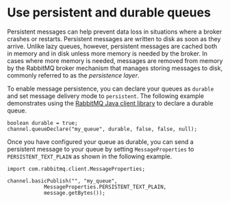 # Use persistent and durable queues<a name="best-practices-rabbitmq-persistent-durable"></a>

 Persistent messages can help prevent data loss in situations where a broker crashes or restarts\. Persistent messages are written to disk as soon as they arrive\. Unlike lazy queues, however, persistent messages are cached both in memory and in disk unless more memory is needed by the broker\. In cases where more memory is needed, messages are removed from memory by the RabbitMQ broker mechanism that manages storing messages to disk, commonly referred to as the *persistence layer*\. 

To enable message persistence, you can declare your queues as `durable` and set message delivery mode to `persistent`\. The following example demonstrates using the [RabbitMQ Java client library](https://www.rabbitmq.com/java-client.html) to declare a durable queue\. 

```
boolean durable = true;
channel.queueDeclare("my_queue", durable, false, false, null);
```

 Once you have configured your queue as durable, you can send a persistent message to your queue by setting `MessageProperties` to `PERSISTENT_TEXT_PLAIN` as shown in the following example\. 

```
import com.rabbitmq.client.MessageProperties;

channel.basicPublish("", "my_queue",
            MessageProperties.PERSISTENT_TEXT_PLAIN,
            message.getBytes());
```